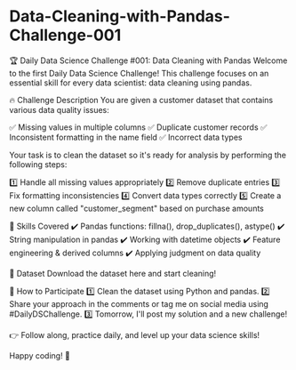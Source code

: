 # Data-Cleaning-with-Pandas-Challenge-001

🏆 Daily Data Science Challenge #001: Data Cleaning with Pandas
Welcome to the first Daily Data Science Challenge! This challenge focuses on an essential skill for every data scientist: data cleaning using pandas.

🔥 Challenge Description
You are given a customer dataset that contains various data quality issues:

✅ Missing values in multiple columns
✅ Duplicate customer records
✅ Inconsistent formatting in the name field
✅ Incorrect data types

Your task is to clean the dataset so it's ready for analysis by performing the following steps:

1️⃣ Handle all missing values appropriately
2️⃣ Remove duplicate entries
3️⃣ Fix formatting inconsistencies
4️⃣ Convert data types correctly
5️⃣ Create a new column called "customer_segment" based on purchase amounts

🎯 Skills Covered
✔️ Pandas functions: fillna(), drop_duplicates(), astype()
✔️ String manipulation in pandas
✔️ Working with datetime objects
✔️ Feature engineering & derived columns
✔️ Applying judgment on data quality

📂 Dataset
Download the dataset here and start cleaning!

🚀 How to Participate
1️⃣ Clean the dataset using Python and pandas.
2️⃣ Share your approach in the comments or tag me on social media using #DailyDSChallenge.
3️⃣ Tomorrow, I'll post my solution and a new challenge!

👉 Follow along, practice daily, and level up your data science skills!

Happy coding! 🚀
